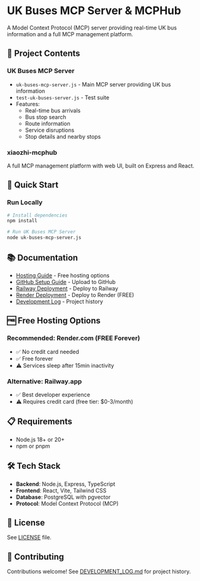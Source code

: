 # UK Buses MCP Server & MCPHub

A Model Context Protocol (MCP) server providing real-time UK bus information and a full MCP management platform.

## 📁 Project Contents

### UK Buses MCP Server
- `uk-buses-mcp-server.js` - Main MCP server providing UK bus information
- `test-uk-buses-server.js` - Test suite
- Features:
  - Real-time bus arrivals
  - Bus stop search
  - Route information
  - Service disruptions
  - Stop details and nearby stops

### xiaozhi-mcphub
A full MCP management platform with web UI, built on Express and React.

## 🚀 Quick Start

### Run Locally

```bash
# Install dependencies
npm install

# Run UK Buses MCP Server
node uk-buses-mcp-server.js
```

## 📚 Documentation

- [Hosting Guide](TRULY_FREE_HOSTING.md) - Free hosting options
- [GitHub Setup Guide](GITHUB_SETUP_GUIDE.md) - Upload to GitHub
- [Railway Deployment](RAILWAY_DEPLOY_GUIDE.md) - Deploy to Railway
- [Render Deployment](RENDER_DEPLOY_GUIDE.md) - Deploy to Render (FREE)
- [Development Log](DEVELOPMENT_LOG.md) - Project history

## 🆓 Free Hosting Options

### Recommended: Render.com (FREE Forever)
- ✅ No credit card needed
- ✅ Free forever
- ⚠️ Services sleep after 15min inactivity

### Alternative: Railway.app
- ✅ Best developer experience
- ⚠️ Requires credit card (free tier: $0-3/month)

## 📋 Requirements

- Node.js 18+ or 20+
- npm or pnpm

## 🛠️ Tech Stack

- **Backend**: Node.js, Express, TypeScript
- **Frontend**: React, Vite, Tailwind CSS
- **Database**: PostgreSQL with pgvector
- **Protocol**: Model Context Protocol (MCP)

## 📄 License

See [LICENSE](xiaozhi-mcphub-main/LICENSE) file.

## 🤝 Contributing

Contributions welcome! See [DEVELOPMENT_LOG.md](DEVELOPMENT_LOG.md) for project history.
